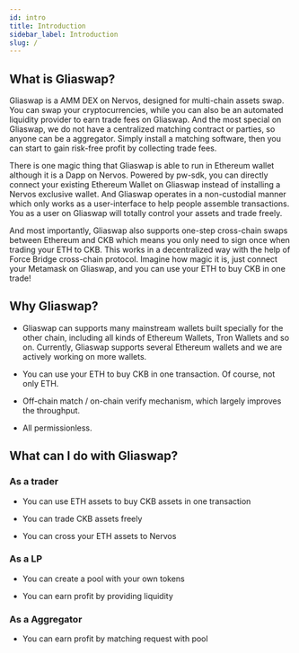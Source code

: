 ```yaml
---
id: intro
title: Introduction
sidebar_label: Introduction
slug: /
---
```


## What is Gliaswap?

Gliaswap is a AMM DEX on Nervos, designed for multi-chain assets swap. You can swap your cryptocurrencies, while you can also be an automated liquidity provider to earn trade fees on Gliaswap. And the most special on Gliaswap, we do not have a centralized matching contract or parties, so anyone can be a aggregator. Simply install a matching software, then you can start to gain risk-free profit by collecting trade fees.

There is one magic thing that Gliaswap is able to run in Ethereum wallet although it is a Dapp on Nervos. Powered by pw-sdk, you can directly connect your existing Ethereum Wallet on Gliaswap instead of installing a Nervos exclusive wallet. And Gliaswap operates in a non-custodial manner which only works as a user-interface to help people assemble transactions. You as a user on Gliaswap will totally control your assets and trade freely.

And most importantly, Gliaswap also supports one-step cross-chain swaps between Ethereum and CKB which means you only need to sign once when trading your ETH to CKB. This works in a decentralized way with the help of Force Bridge cross-chain protocol. Imagine how magic it is, just connect your Metamask on Gliaswap, and you can use your ETH to buy CKB in one trade!

## Why Gliaswap?

* Gliaswap can supports many mainstream wallets built specially for the other chain, including all kinds of Ethereum Wallets, Tron Wallets and so on. Currently, Gliaswap supports several Ethereum wallets and we are actively working on more wallets.

* You can use your ETH to buy CKB in one transaction. Of course, not only ETH.

* Off-chain match / on-chain verify mechanism, which largely improves the throughput.

* All permissionless.

## What can I do with Gliaswap?

### As a trader

* You can use ETH assets to buy CKB assets in one transaction

* You can trade CKB assets freely

* You can cross your ETH assets to Nervos 

### As a LP

* You can create a pool with your own tokens

* You can earn profit by providing liquidity

### As a Aggregator

* You can earn profit by matching request with pool






